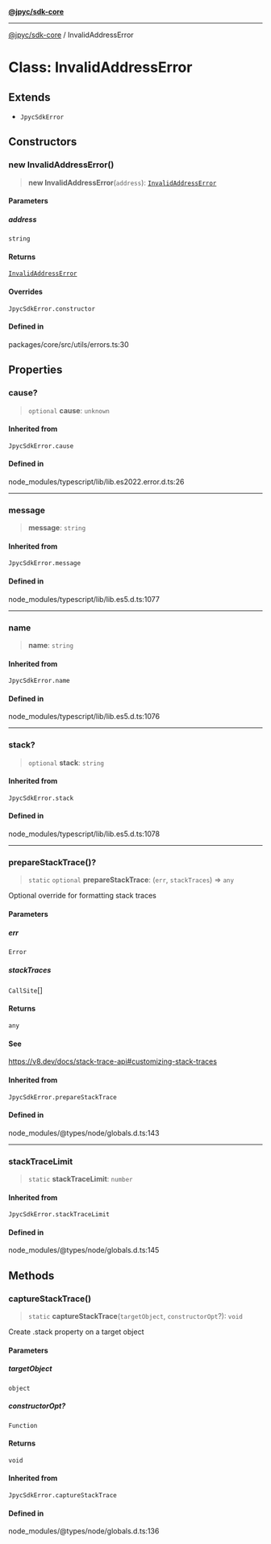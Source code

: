[**@jpyc/sdk-core**](../README.md)

---

[@jpyc/sdk-core](../globals.md) / InvalidAddressError

# Class: InvalidAddressError

## Extends

- `JpycSdkError`

## Constructors

### new InvalidAddressError()

> **new InvalidAddressError**(`address`): [`InvalidAddressError`](InvalidAddressError.md)

#### Parameters

##### address

`string`

#### Returns

[`InvalidAddressError`](InvalidAddressError.md)

#### Overrides

`JpycSdkError.constructor`

#### Defined in

packages/core/src/utils/errors.ts:30

## Properties

### cause?

> `optional` **cause**: `unknown`

#### Inherited from

`JpycSdkError.cause`

#### Defined in

node_modules/typescript/lib/lib.es2022.error.d.ts:26

---

### message

> **message**: `string`

#### Inherited from

`JpycSdkError.message`

#### Defined in

node_modules/typescript/lib/lib.es5.d.ts:1077

---

### name

> **name**: `string`

#### Inherited from

`JpycSdkError.name`

#### Defined in

node_modules/typescript/lib/lib.es5.d.ts:1076

---

### stack?

> `optional` **stack**: `string`

#### Inherited from

`JpycSdkError.stack`

#### Defined in

node_modules/typescript/lib/lib.es5.d.ts:1078

---

### prepareStackTrace()?

> `static` `optional` **prepareStackTrace**: (`err`, `stackTraces`) => `any`

Optional override for formatting stack traces

#### Parameters

##### err

`Error`

##### stackTraces

`CallSite`[]

#### Returns

`any`

#### See

https://v8.dev/docs/stack-trace-api#customizing-stack-traces

#### Inherited from

`JpycSdkError.prepareStackTrace`

#### Defined in

node_modules/@types/node/globals.d.ts:143

---

### stackTraceLimit

> `static` **stackTraceLimit**: `number`

#### Inherited from

`JpycSdkError.stackTraceLimit`

#### Defined in

node_modules/@types/node/globals.d.ts:145

## Methods

### captureStackTrace()

> `static` **captureStackTrace**(`targetObject`, `constructorOpt`?): `void`

Create .stack property on a target object

#### Parameters

##### targetObject

`object`

##### constructorOpt?

`Function`

#### Returns

`void`

#### Inherited from

`JpycSdkError.captureStackTrace`

#### Defined in

node_modules/@types/node/globals.d.ts:136
